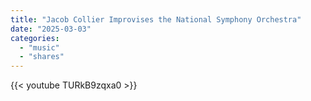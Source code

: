 ```yaml
---
title: "Jacob Collier Improvises the National Symphony Orchestra"
date: "2025-03-03"
categories:
  - "music"
  - "shares"
---
```


{{< youtube TURkB9zqxa0 >}}